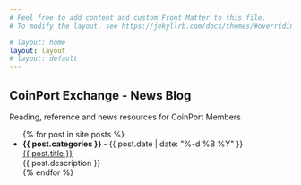 ```yaml
---
# Feel free to add content and custom Front Matter to this file.
# To modify the layout, see https://jekyllrb.com/docs/themes/#overriding-theme-defaults

# layout: home
layout: layout
# layout: default
---
```


## CoinPort Exchange - News Blog

<link rel="stylesheet" href="/style.css" />

Reading, reference and news resources for CoinPort Members

<ul>
  {% for post in site.posts %}
    <li>
      <b>{{ post.categories }} - </b> {{ post.date  | date: "%-d %B %Y" }}<br />
      <a href="{{ post.url }}">{{ post.title }}</a><br />
      {{ post.description }}
    </li>
  {% endfor %}
</ul>

<script>
  const queryString = window.location.search;
  const urlParams = new URLSearchParams(queryString);
  const theme = urlParams.get('theme');
  const className = theme=='dark-mode'?'dark-mode':'light-mode';
  document.body.classList.toggle(className);
</script>
